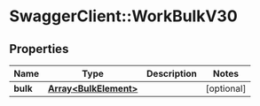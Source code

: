 # SwaggerClient::WorkBulkV30

## Properties
Name | Type | Description | Notes
------------ | ------------- | ------------- | -------------
**bulk** | [**Array&lt;BulkElement&gt;**](BulkElement.md) |  | [optional] 


